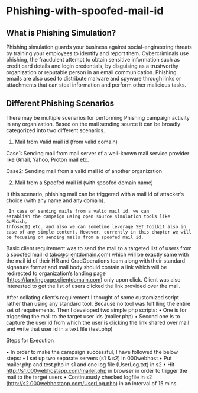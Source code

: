 # Phishing-with-spoofed-mail-id

## What is Phishing Simulation?

Phishing simulation guards your business against social-engineering threats by training your employees to identify and report them. Cybercriminals use phishing, the fraudulent attempt to obtain sensitive information such as credit card details and login credentials, by disguising as a trustworthy organization or reputable person in an email communication. Phishing emails are also used to distribute malware and spyware through links or attachments that can steal information and perform other malicious tasks.

## Different Phishing Scenarios

There may be multiple scenarios for performing Phishing campaign activity in any organization. Based on the mail sending source it can be broadly categorized into two different scenarios.
1.	Mail from Valid mail id (from valid domain)

Case1: Sending mail from mail server of a well-known mail service provider like Gmail, Yahoo, Proton mail etc.

Case2: Sending mail from a valid mail id of another organization

2.	Mail from a Spoofed mail id (with spoofed domain name)

It this scenario, phishing mail can be triggered with a mail id of attacker’s choice (with any name and any domain).

<code> In case of sending mails from a valid mail id, we can establish the campaign using open source simulation tools like GoPhish, InfosecIQ etc. and also we can sometime leverage SET Toolkit also in case of any simple content. However, currently in this chapter we will be focusing on sending mails from a spoofed mail id. </code>


Basic client requirement was to send the mail to a targeted list of users from a spoofed mail id (abc@clientdomain.com) which will be exactly same with the mail id of their HR and CradOperations team along with their standard signature format and mail body should contain a link which will be redirected to organization’s landing page (https://landingpage.clientdomain.com) only upon click.
Client was also interested to get the list of users clicked the link provided over the mail.


After collating client’s requirement I thought of some customized script rather than using any standard tool. Because no tool was fulfilling the entire set of requirements.
Then I developed two simple php scripts:
•	One is for triggering the mail to the target user ids (mailer.php)
•	Second one is to capture the user id from which the user is clicking the link shared over mail and write that user id in a text file (test.php)

Steps for Execution

•	In order to make the campaign successful, I have followed the below steps:
•	I set up two separate servers (s1 & s2) in 000webhost
•	Put mailer.php and test.php in s1 and one log file (UserLog.txt) in s2
•	Hit http://s1.000webhostapp.com/mailer.php in browser in order to trigger the mail to the target users
•	Continuously checked logfile in s2 (http://s2.000webhostapp.com/UserLog.php) in an interval of 15 mins

